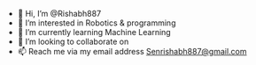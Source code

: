- 👋 Hi, I’m @Rishabh887
- 👀 I’m interested in Robotics & programming
- 🌱 I’m currently learning Machine Learning
- 💞️ I’m looking to collaborate on 
- 📫 Reach me via my email address Senrishabh887@gmail.com

<!---
Rishabh887/Rishabh887 is a ✨ special ✨ repository because its `README.md` (this file) appears on your GitHub profile.
You can click the Preview link to take a look at your changes.
--->

